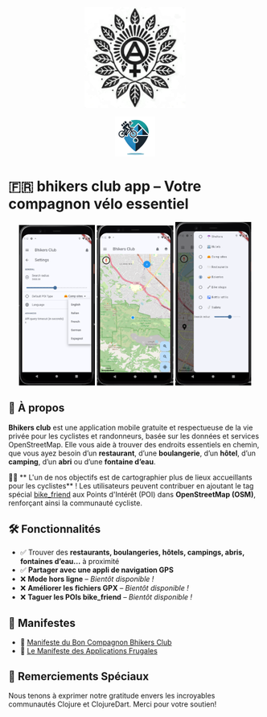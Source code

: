 <p align="center">
  <img src="./src/resources/logo.png" alt="Logo del Bhikers Club" width="200" height="200">
</p>
<p align="center">
  <img src="./src/resources/icons/icon.png" alt="Bhikers Club icon" width="80" height="80" style="border-radius: 0;">
</p>

# 🇫🇷 bhikers club app – Votre compagnon vélo essentiel

<p align="center">
  <img src="misc/Screenshot_2025-02-26_14-07-43.png" width="30%" />
  <img src="misc/Screenshot_2025-02-26_14-10-28.png" width="30%" />
  <img src="misc/Screenshot_2025-02-26_14-14-33.png" width="30%" />
</p>

## 📌 À propos
**Bhikers club** est une application mobile gratuite et respectueuse de la vie privée pour les cyclistes et randonneurs, basée sur les données et services OpenStreetMap. Elle vous aide à trouver des endroits essentiels en chemin, que vous ayez besoin d’un **restaurant**, d’une **boulangerie**, d’un **hôtel**, d’un **camping**, d’un **abri** ou d’une **fontaine d’eau**.

🚴‍♀️ ** L'un de nos objectifs est de cartographier plus de lieux accueillants pour les cyclistes** ! Les utilisateurs peuvent contribuer en ajoutant le tag spécial [bike_friend](https://taginfo.openstreetmap.org/keys/bike_friend#overview) aux Points d'Intérêt (POI) dans **OpenStreetMap (OSM)**, renforçant ainsi la communauté cycliste.  

## 🛠 Fonctionnalités
- ✅ Trouver des **restaurants, boulangeries, hôtels, campings, abris, fontaines d’eau...** à proximité
- ✅ **Partager avec une appli de navigation GPS**
- ❌ **Mode hors ligne** – *Bientôt disponible !*
- ❌ **Améliorer les fichiers GPX** – *Bientôt disponible !*
- ❌ **Taguer les POIs bike_friend** – *Bientôt disponible !*

## 📜 Manifestes
- 🚴 [Manifeste du Bon Compagnon Bhikers Club](src/resources/manifestos/BHIKERS_CLUB_GOOD_FELLOW.fr.md)
- 📱 [Le Manifeste des Applications Frugales](src/resources/manifestos/FRUGALAPP_MANIFESTO.fr.md)

## 🙏 Remerciements Spéciaux
Nous tenons à exprimer notre gratitude envers les incroyables communautés Clojure et ClojureDart. Merci pour votre soutien!
